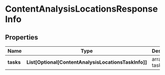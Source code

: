 # ContentAnalysisLocationsResponseInfo


## Properties

| Name | Type | Description | Notes |
|------------ | ------------- | ------------- | -------------|
**tasks** | **List[Optional[ContentAnalysisLocationsTaskInfo]]** | array of tasks |[optional]|